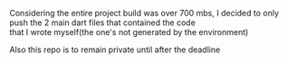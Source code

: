 Considering the entire project build was over 700 mbs,
I decided to only push the 2 main dart files that contained the code  
that I wrote myself(the one's not generated by the environment)

Also this repo is to remain private until after the deadline
